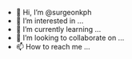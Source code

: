 - 👋 Hi, I’m @surgeonkph
- 👀 I’m interested in ...
- 🌱 I’m currently learning ...
- 💞️ I’m looking to collaborate on ...
- 📫 How to reach me ...

<!---
surgeonkph/surgeonkph is a ✨ special ✨ repository because its `README.md` (this file) appears on your GitHub profile.
You can click the Preview link to take a look at your changes.
--->
